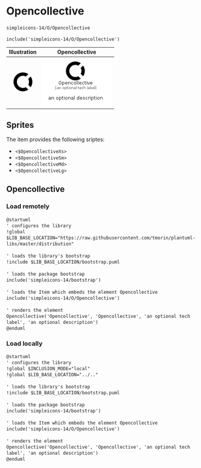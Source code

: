 # Opencollective


```text
simpleicons-14/O/Opencollective
```

```text
include('simpleicons-14/O/Opencollective')
```



| Illustration | Opencollective |
| :---: | :---: |
| ![illustration for Illustration](../../simpleicons-14/O/Opencollective.png) | ![illustration for Opencollective](../../simpleicons-14/O/Opencollective.Local.png) |



## Sprites
The item provides the following sriptes:

- `<$OpencollectiveXs>`
- `<$OpencollectiveSm>`
- `<$OpencollectiveMd>`
- `<$OpencollectiveLg>`





## Opencollective

### Load remotely
```plantuml
@startuml
' configures the library
!global $LIB_BASE_LOCATION="https://raw.githubusercontent.com/tmorin/plantuml-libs/master/distribution"

' loads the library's bootstrap
!include $LIB_BASE_LOCATION/bootstrap.puml

' loads the package bootstrap
include('simpleicons-14/bootstrap')

' loads the Item which embeds the element Opencollective
include('simpleicons-14/O/Opencollective')

' renders the element
Opencollective('Opencollective', 'Opencollective', 'an optional tech label', 'an optional description')
@enduml
```

### Load locally
```plantuml
@startuml
' configures the library
!global $INCLUSION_MODE="local"
!global $LIB_BASE_LOCATION="../.."

' loads the library's bootstrap
!include $LIB_BASE_LOCATION/bootstrap.puml

' loads the package bootstrap
include('simpleicons-14/bootstrap')

' loads the Item which embeds the element Opencollective
include('simpleicons-14/O/Opencollective')

' renders the element
Opencollective('Opencollective', 'Opencollective', 'an optional tech label', 'an optional description')
@enduml
```

